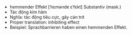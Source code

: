 - hemmender Effekt	[ˈhɛməndɐ ɛˈfɛkt]	Substantiv (mask.)
- Tác động kìm hãm
- Nghĩa: tác động tiêu cực, gây cản trở
- Proper translation: inhibiting effect
- Beispiel: Sprachbarrieren haben einen hemmenden Effekt.
